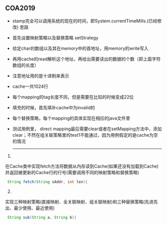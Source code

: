 ## COA2019
* stamp完全可以调用系统的现在的时间，即System.currentTimeMills.(已经修改)
思路
* 首先设置映射策略以及替换策略 setStrategy

* 给定char的数组以及其在memory中的首地址，用memory的write写入

* 再用cache的read解析这个地址，再给出需要读出的数据的个数（即上面字符数组的长度）

* 注意地址用的是十进制来表示

* cache一共1024行

* 每个mapping的tag长度不同，但是需要在比较的时候变成22位

* 填充的时候，首先填补cache中为invalid的

* 每个替换策略，每个mapping的具体实现在相应的java文件里

* 测试用例里， direct mapping最后需要clear或者在setMapping方法中，添加clear；不然在组关联策略里的test1不能通过，因为用例假定的是cache为空的情况





  ------

  
1. 
在Cache类中实现fetch方法将数据从内存读到Cache(如果还没有加载到Cache)
并返回被更新的Cache行的行号(需要调用不同的映射策略和替换策略)

``` java
 String fetch(String sAddr, int len){
```

2.

实现三种映射策略(直接映射、全关联映射、组关联映射)和三种替换策略(先进先出、最少使用、最近使用)

``` java
 String sub(String a, String b){
```

